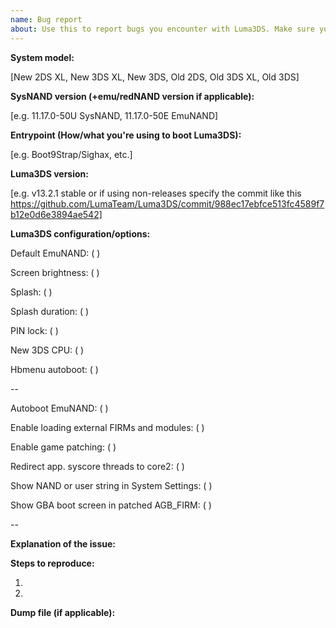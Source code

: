 ```yaml
---
name: Bug report
about: Use this to report bugs you encounter with Luma3DS. Make sure you upload the crash dumps if Luma3DS crashes.
---
```


<!--
-- THIS IS NOT A SUPPORT FORUM! For support go here:
-- Nintendo Homebrew: https://discord.gg/MjzatM8
--
-- Rosalina feature requests go here: https://github.com/LumaTeam/Luma3DS/issues/752
--
-- Also check the Wiki (https://github.com/LumaTeam/Luma3DS/wiki) before making an issue.
--
-- For GBA/DSiWare/DS/AGB_FIRM/TWL_FIRM problems: use https://github.com/MechanicalDragon0687/TWLFix-CFW and update your system.
-- If you're using an emu/redNAND try installing anything on it to sysNAND.
-- Please make sure to read "Enable game patching" https://github.com/LumaTeam/Luma3DS/wiki/Options-and-usage before posting any issues about the "Enable game patching" option(s).
--
-- Luma updaters that don't support Boot9Strap/Sighax won't work.
-- This is due to support for non-B9S/Sighax entrypoints being dropped.
--
-- Please fill in the placeholders.-->
**System model:**

[New 2DS XL, New 3DS XL, New 3DS, Old 2DS, Old 3DS XL, Old 3DS]

**SysNAND version (+emu/redNAND version if applicable):**

[e.g. 11.17.0-50U SysNAND, 11.17.0-50E EmuNAND]
<!--You can check which version you're on in System Settings. It will be on the bottom right of the top screen.-->

**Entrypoint (How/what you're using to boot Luma3DS):**

[e.g. Boot9Strap/Sighax, etc.]

**Luma3DS version:**

[e.g. v13.2.1 stable or if using non-releases specify the commit like this https://github.com/LumaTeam/Luma3DS/commit/988ec17ebfce513fc4589f7b12e0d6e3894ae542]

**Luma3DS configuration/options:**

Default EmuNAND: ( )
<!--This option is only available if there's at least one EmuNAND.-->

Screen brightness: ( )

Splash: ( )

Splash duration: ( )

PIN lock: ( )

New 3DS CPU: ( )
<!--This option is only available on New 3DS (XL)/New 2DS XL.-->

Hbmenu autoboot: ( )

--

Autoboot EmuNAND: ( )
<!--This option is only available if there's at least one EmuNAND.-->

Enable loading external FIRMs and modules: ( )
<!--Firmware (.bin) files are not required by Luma, or NTR CFW anymore.
-- If you're having issues with this option enabled try deleting them from the luma folder on the root of the SD card or /rw/luma on CTRNAND and disabling this option.-->

Enable game patching: ( )

Redirect app. syscore threads to core2: ( )
<!--This option is only available on New 3DS (XL)/New 2DS XL.-->

Show NAND or user string in System Settings: ( )

Show GBA boot screen in patched AGB_FIRM: ( )

--


**Explanation of the issue:**






**Steps to reproduce:**

1.

2.


**Dump file (if applicable):**
<!--If the issue leads to a crash you must ensure the "Disable Arm11 exception handlers"
-- option is not disabled in config_dev.ini.
-- The error message will tell you where the dump is.
-- Zip the dmp file and drag & drop it below.-->

